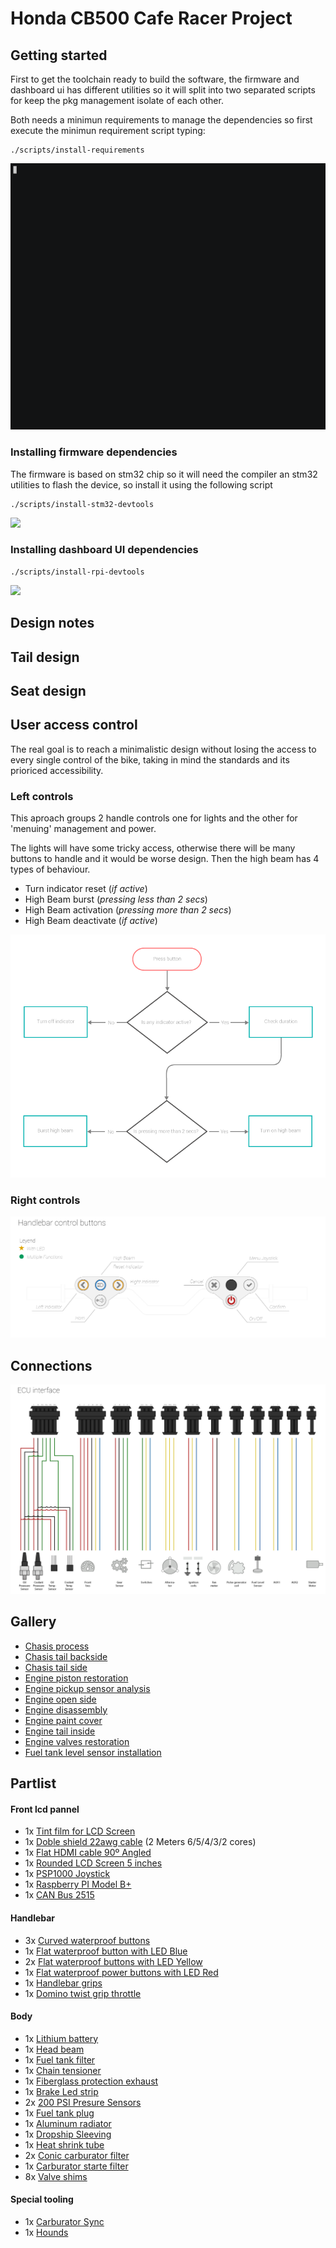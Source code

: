 # Honda CB500 Cafe Racer Project

## Getting started

First to get the toolchain ready to build the software, the firmware and dashboard ui has different utilities so it will split into two separated scripts for keep the pkg management isolate of each other. 

Both needs a minimun requirements to manage the dependencies so first execute the minimun requirement script typing: 

```shell
./scripts/install-requirements
```
<img src="./docs/img/output_term_script_install_requirements.gif" />

### Installing firmware dependencies

The firmware is based on stm32 chip so it will need the compiler an stm32 utilities to flash the device, so install it using the following script

```shell
./scripts/install-stm32-devtools
```
<img src="./docs/img/output_term_script_install_stm32_devtools.gif" />

### Installing dashboard UI dependencies

```shell
./scripts/install-rpi-devtools
```
<img src="./docs/img/output_term_script_install_rpi_devtools.gif" />


## Design notes

## Tail design 

## Seat design 

## User access control

The real goal is to reach a minimalistic design without losing the access to every single control of the bike, taking in mind the standards and its prioriced accessibility.

### Left controls

This aproach groups 2 handle controls one for lights and the other for 'menuing' management and power.

The lights will have some tricky access, otherwise there will be many buttons to handle and it would be worse design. Then the high beam has 4 types of behaviour.

- Turn indicator reset (_if active_)
- High Beam burst (_pressing less than 2 secs_)
- High Beam activation (_pressing more than 2 secs_)
- High Beam deactivate (_if active_)

![handlebar_control_buttons.png](./docs/img/flowchart_high_beam_button.png)

### Right controls

![handlebar_control_buttons.png](./docs/img/handlebar_control_buttons.png)


## Connections

![ECU_interface.png](./docs/img/ECU_interface.png)

## Gallery 

- [Chasis process](./docs/gallery/chasis_process.jpg)
- [Chasis tail backside](./docs/gallery/chasis_tail_back.jpg)
- [Chasis tail side](./docs/gallery/chasis_tail_side.JPG)
- [Engine piston restoration](./docs/gallery/engine_piston_restoration.JPG)
- [Engine pickup sensor analysis](./docs/gallery/engine_pickup_sensor_analysis.JPG)
- [Engine open side](./docs/gallery/engine_side.JPG)
- [Engine disassembly](./docs/gallery/engine_disassembly.JPG)
- [Engine paint cover](./docs/gallery/engine_paint_cover.JPG)
- [Engine tail inside](./docs/gallery/chasis_tail_inside.jpg)
- [Engine valves restoration](./docs/gallery/engine_valves_restoration.JPG)
- [Fuel tank level sensor installation](./docs/gallery/fuel_tank_level_sensor.JPG)

## Partlist

#### Front lcd pannel
- 1x [Tint film for LCD Screen](https://es.aliexpress.com/item/4000479123439.html)
- 1x [Doble shield 22awg cable](https://es.aliexpress.com/item/4001328141764.html) (2 Meters 6/5/4/3/2 cores)
- 1x [Flat HDMI cable 90º Angled](https://es.aliexpress.com/item/32795293445.html)
- 1x [Rounded LCD Screen 5 inches](https://es.aliexpress.com/item/4000307846698.html)
- 1x [PSP1000 Joystick](https://es.aliexpress.com/item/33057719333.html)
- 1x [Raspberry PI Model B+](https://www.amazon.es/Raspberry-Pi-Modelo-Placa-Color/dp/B07BFH96M3/ref=sr_1_6)
- 1x [CAN Bus 2515](https://es.aliexpress.com/item/4000587195784.html)

#### Handlebar
- 3x [Curved waterproof buttons](https://es.aliexpress.com/item/32682711914.html)
- 1x [Flat waterproof button with LED Blue](https://es.aliexpress.com/item/32682711914.html)
- 2x [Flat waterproof buttons with LED Yellow](https://es.aliexpress.com/item/32682711914.html)
- 1x [Flat waterproof power buttons with LED Red](https://es.aliexpress.com/item/4000375272251.html)
- 1x [Handlebar grips](https://es.aliexpress.com/item/4000019815983.html) 
- 1x [Domino twist grip throttle](https://www.ebay.co.uk/itm/184445494636)

#### Body
- 1x [Lithium battery](https://www.amazon.es/gp/product/B00FG4A29O/ref=ppx_yo_dt_b_asin_image_o02_s00)
- 1x [Head beam](https://es.aliexpress.com/item/4000385045060.html)
- 1x [Fuel tank filter](https://es.aliexpress.com/item/32819459704.html)
- 1x [Chain tensioner](https://es.aliexpress.com/item/32369621020.html)
- 1x [Fiberglass protection exhaust](https://es.aliexpress.com/item/32893844357.html)
- 1x [Brake Led strip](https://www.caferacerwebshop.com/en/led-tail-light-string-smoke.html)
- 2x [200 PSI Presure Sensors](https://es.aliexpress.com/item/4000097326922.html)
- 1x [Fuel tank plug](https://es.aliexpress.com/item/4000216367169.html)
- 1x [Aluminum radiator](https://es.aliexpress.com/item/4000294570459.html)
- 1x [Dropship Sleeving](https://es.aliexpress.com/item/32875399483.html)
- 1x [Heat shrink tube](https://es.aliexpress.com/item/4000075311474.html)
- 2x [Conic carburator filter](https://es.aliexpress.com/item/32956945002.html)
- 1x [Carburator starte filter](https://es.aliexpress.com/item/33030435023.html)
- 8x [Valve shims](https://es.aliexpress.com/item/32245978871.html)

#### Special tooling
- 1x [Carburator Sync](https://es.aliexpress.com/item/4000413887687.html)
- 1x [Hounds](https://es.aliexpress.com/item/4000107868394.html)
